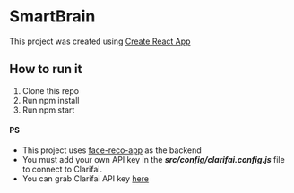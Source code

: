 # SmartBrain

This project was created using [Create React App](https://github.com/facebook/create-react-app)

## How to run it

1. Clone this repo
2. Run npm install
3. Run npm start

#### PS
* This project uses [face-reco-app](https://github.com/lhrbueno/face-reco-app) as the backend
* You must add your own API key in the ***src/config/clarifai.config.js*** file to connect to Clarifai.
* You can grab Clarifai API key [here](https://clarifai.com/)
